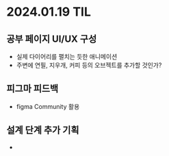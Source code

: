 # 2024.01.19 TIL

## 공부 페이지 UI/UX 구성
- 실제 다이어리를 펼치는 듯한 애니메이션
- 주변에 연필, 지우개, 커피 등의 오브젝트를 추가할 것인가?

## 피그마 피드백
- figma Community 활용

## 설계 단계 추가 기획
- 